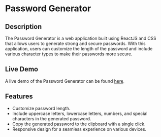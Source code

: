 <h1>Password Generator</h1>
<h2>Description</h2>
<p>The Password Generator is a web application built using ReactJS and CSS that allows users to generate strong and secure passwords. With this application, users can customize the length of the password and include various character types to make their passwords more secure.</p>

<h2>Live Demo</h2>
<p>A live demo of the Password Generator can be found <a href="https://password-generator-armaan.netlify.app/">here</a>.</p>

<h2>Features</h2>
<ul>
  <li>Customize password length.</li>
  <li>Include uppercase letters, lowercase letters, numbers, and special characters in the generated password.</li>
  <li>Copy the generated password to the clipboard with a single click.</li>
  <li>Responsive design for a seamless experience on various devices.</li>
</ul>
